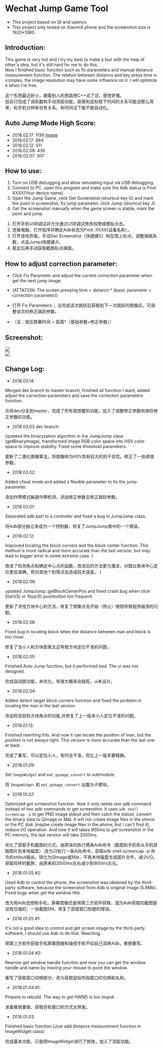 # Wechat Jump Game Tool
- This project based on Qt and opencv.
- This project only tested on Xiaomi4 phone and the screenshot size is 1920*1080.
## Introduction: ##

This game is very hot and I try my best to make a tool with the help of other's idea, but it's still hard for me to do this.      
Now I finished basic funciton such as fix parameters and manual distance measurement function. The relation between distance and key press time is complex, the image resolution may have some influence on it. I will optimize it when I'm free.

这个东西最近好火，跟着别人的思路用C++试了试，感觉好难。       
目前只完成了调系数和手动测距功能，距离和鼠标按下时间的关系可能没那么简单，和手机分辨率也有关系。有时间试下能不能自动化。

## Auto Jump Mode High Score: ##
- 2018.02.17: 1136 [Image](https://github.com/WangHongshuo/Readme_Images_Repository/blob/master/wechat_jump_game-Qt-opencv/HighScoreImage.png)
- 2018.02.17: 884
- 2018.02.12: 511 
- 2018.02.08: 439 
- 2018.02.07: 307 

## How to use: ##

1. Turn on USB debugging and allow simulating input via USB debugging.
1. Connect to PC, open this program and make sure the Adb status is Find: XXXX(Your device name).
1. Open the Jump Game, click Get Screenshot (shortcut key G) and mark the point in screenshot, fix jump parameter, click Jump (shortcut key J).
1. Get the screenshot manually when the game screen is stable, mark the point and jump.       
>          

1. 打开手机USB调试并允许通过USB调试修改权限或模拟点击。           
2. 连接电脑，打开程序并确定Adb状态为Find: XXXX(设备名称）。     
3. 打开游戏界面，手动Get Screenshot（快捷键G）和在图上标点，调整弹跳系数，点击Jump(快捷键J)。      
4. 稳定后再手动获取截图标点弹跳。      

## How to adjust correction parameter: ##

- Click Fix Parameter and adjust the current correction parameter when get the next jump image. 
- (ATTATION: The screen pressing time = distanct * (basic parameter + correction parameter))

- 打开 Fix Parameters ，当完成该次跳跃后获取到下一次跳跃的图像后，可调整该次的修正跳跃参数。
- （注：按压屏幕时间 = 距离*（基础参数+修正参数））
                
## Screenshot: ##
![](https://github.com/WangHongshuo/Readme_Images_Repository/blob/master/wechat_jump_game-Qt-opencv/readme.png)      
![](https://github.com/WangHongshuo/Readme_Images_Repository/blob/master/wechat_jump_game-Qt-opencv/readme.gif)    
## Change Log: ##

- 2018.03.14:

Merged dev branch to master branch, finished all function I want, added adjust the correction parameters and save the correction parameters function.

合并dev分支到master，完成了所有我想要的功能，加入了调整修正参数和保存修正参数的功能。

- 2018.03.03 dev branch:

Updated the binaryzation algorithm in the JumpJump class (getBinaryImage), transformed image RGB color space into HSV color space to improve stability. Fixed some threshold parameters.  

更新了二值化图像算法，将图像转为HSV具有较大的抗干扰性。修正了一些阈值参数。

- 2018.03.02:

Added cheat mode and added a flexible parameter to fix the jump parameter.

添加作弊模式躲避作弊检测，添加修正参数去修正跳跃参数。 

- 2018.03.01:

Separated adb part to a controller and fixed a bug in JumpJump class.

将Adb部分独立来成为一个控制器，修复了JumpJump类中的一个错误。

- 2018.02.12:

Improved locating the block corners and the block center function. This method is more radical and more accurate
than the last version, but may lead to bigger error in some extreme case. (

改进了检测角点和确定中心点的函数，改进后的方法更为激进，对圆台类块中心定位更加准确，但对其他个别情况会造成较大误差。 (

- 2018.02.09:

updated JumpJump::getBlockCenterPos and fixed crash bug when click Start(S) or Stop(S) pushbutton too frequent.

更新了寻找方块中心的方法，修复了频繁点击开始（停止）按钮导致程序崩溃的问题。

- 2018.02.08:

Fixed bug in locating block when the distance between man and block is too close.

修复了当小人和方块距离太近导致方块定位不准的问题。

- 2018.02.05:

Finished Auto Jump function, but it performed bad. The ui was not designed. 

完成自动跳功能，未优化，有很大概率会跳死，ui未设计。

- 2018.02.04:

Added detect target block corners function and fixed the problem in locating the man in the last version.

添加检测目标方块角点的功能,并修复了上一版本小人定位不准的问题。

- 2018.01.13:

Finished rewriting this. And now it can locate the position of man, but the position is not always right. This version is more accurate than the last one at least.      
  
完成了重写，可以定位小人，有时会不准，但比上一版本要精确。            

- 2018.01.09:     
 
Set `ImageWidget` and `mat_qimage_convert` to submodule.        
 
将 `ImageWidget` 和 `mat_qimage_convert` 设置为子模块。       

- 2018.01.07:     

Optimized get screenshot function. Now it only needs one adb command instead of two adb commands to get screenshot. It uses `adb shell screencap -p`  to get PNG image stdout and then catch the stdout, convert the binary data to QImage or Mat. It will not create image files in the phone or the PC disk (maybe create image files in the phone, but I can't find it), reduce I/O operation. And now it will takes 900ms to get screenshot in the PC memory, the last version will take 2000ms.

优化了获取手机截图的方式，由原来的执行两条Adb命令（截图到手机和从手机获取图片到本地磁盘）,改为只执行一条Adb命令，获取adb shell screencap -p 命令的stdout输出，转化为QImage或Mat，不再本地磁盘生成图片文件，减少I/O。获取同样的截屏，由原来的2000ms左右减少到900ms左右。

- 2018.01.05 #2:     

Used Adb to control the phone, the screenshot was obtained by the third-party software, because the screenshot from Adb is original image (5.8Mb). Fixed bugs when get the window title. 

改为用Adb去控制手机，屏幕图像还是用第三方软件获取，因为Adb获取的截图是没有压缩的，一张截图5M。修复了获取窗口标题的错误。

- 2018.01.05 #1:

It's not a good idea to control and get screen image by the third-party software, I should use Adb to do that. Rewriting...

用第三方软件获取手机屏幕图像和操控手机不如自己调用Adb，推倒重写。

- 2018.01.04 #2:     

Rewrote get window handle funciton and now you can get the window handle and name by moving your mouse to point the window.     

重写了获取窗口句柄部分，改为获取鼠标所指窗口的句柄和名称。     

- 2018.01.04 #1:        
   
Prepare to rebuild. The way to get HWND is too stupid.     

准备推倒重做，获取目标窗口的方式太煞笔。     

- 2018.01.03:      

Finished basic function.(Just add distance measurement function in ImageWidget class)

完成基本功能，只是把ImageWidget进行了修改，加入了测距功能。
